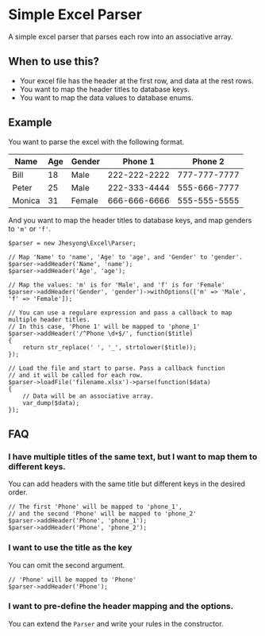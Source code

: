 # Simple Excel Parser
A simple excel parser that parses each row into an associative array.

## When to use this?
- Your excel file has the header at the first row, and data at the rest rows.
- You want to map the header titles to database keys.
- You want to map the data values to database enums.

## Example
You want to parse the excel with the following format.

| Name   | Age | Gender | Phone 1      | Phone 2      |
|--------|-----|--------|--------------|--------------|
| Bill   | 18  | Male   | 222-222-2222 | 777-777-7777 |
| Peter  | 25  | Male   | 222-333-4444 | 555-666-7777 |
| Monica | 31  | Female | 666-666-6666 | 555-555-5555 |

And you want to map the header titles to database keys, and map genders to `'m'` or `'f'`.

    $parser = new Jhesyong\Excel\Parser;

    // Map 'Name' to 'name', 'Age' to 'age', and 'Gender' to 'gender'.
    $parser->addHeader('Name', 'name');
    $parser->addHeader('Age', 'age');

    // Map the values: 'm' is for 'Male', and 'f' is for 'Female'
    $parser->addHeader('Gender', 'gender')->withOptions(['m' => 'Male', 'f' => 'Female']);

    // You can use a regulare expression and pass a callback to map multiple header titles.
    // In this case, 'Phone 1' will be mapped to 'phone_1'
    $parser->addHeader('/^Phone \d+$/', function($title)
    {
        return str_replace(' ', '_', strtolower($title));
    });

    // Load the file and start to parse. Pass a callback function
    // and it will be called for each row.
    $parser->loadFile('filename.xlsx')->parse(function($data)
    {
        // Data will be an associative array.
	    var_dump($data);
    });

## FAQ

### I have multiple titles of the same text, but I want to map them to different keys.
You can add headers with the same title but different keys in the desired order.

    // The first 'Phone' will be mapped to 'phone_1',
    // and the second 'Phone' will be mapped to 'phone_2'
    $parser->addHeader('Phone', 'phone_1');
    $parser->addHeader('Phone', 'phone_2');

### I want to use the title as the key
You can omit the second argument.

    // 'Phone' will be mapped to 'Phone'
    $parser->addHeader('Phone');

### I want to pre-define the header mapping and the options.
You can extend the `Parser` and write your rules in the constructor.
